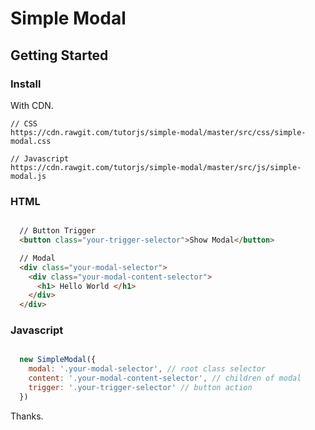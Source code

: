 # Simple Modal

## Getting Started

### Install

With CDN.

```
// CSS
https://cdn.rawgit.com/tutorjs/simple-modal/master/src/css/simple-modal.css

// Javascript
https://cdn.rawgit.com/tutorjs/simple-modal/master/src/js/simple-modal.js

```

### HTML

```html

  // Button Trigger
  <button class="your-trigger-selector">Show Modal</button>

  // Modal
  <div class="your-modal-selector">
    <div class="your-modal-content-selector">
      <h1> Hello World </h1>
    </div>
  </div>

```

### Javascript

```javascript

  new SimpleModal({
    modal: '.your-modal-selector', // root class selector
    content: '.your-modal-content-selector', // children of modal
    trigger: '.your-trigger-selector' // button action
  })

```


Thanks.